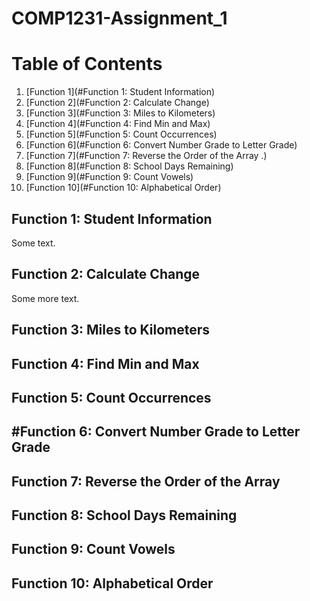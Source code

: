 # COMP1231-Assignment_1

# Table of Contents

1. [Function 1](#Function 1: Student Information)
2. [Function 2](#Function 2: Calculate Change)
1. [Function 3](#Function 3: Miles to Kilometers)
2. [Function 4](#Function 4: Find Min and Max)
1. [Function 5](#Function 5: Count Occurrences)
2. [Function 6](#Function 6: Convert Number Grade to Letter Grade)
1. [Function 7](#Function 7: Reverse the Order of the Array .)
2. [Function 8](#Function 8: School Days Remaining)
1. [Function 9](#Function 9: Count Vowels)
2. [Function 10](#Function 10: Alphabetical Order)
## Function 1: Student Information
Some text.
## Function 2: Calculate Change
Some more text. 
## Function 3: Miles to Kilometers

## Function 4: Find Min and Max

## Function 5: Count Occurrences

## #Function 6: Convert Number Grade to Letter Grade

## Function 7: Reverse the Order of the Array

## Function 8: School Days Remaining

## Function 9: Count Vowels

## Function 10: Alphabetical Order
